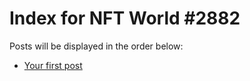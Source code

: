 # Index for NFT World #2882
Posts will be displayed in the order below:

- [Your first post](./001-first.md)

